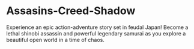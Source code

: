 # Assasins-Creed-Shadow
Experience an epic action-adventure story set in feudal Japan! Become a lethal shinobi assassin and powerful legendary samurai as you explore a beautiful open world in a time of chaos.
